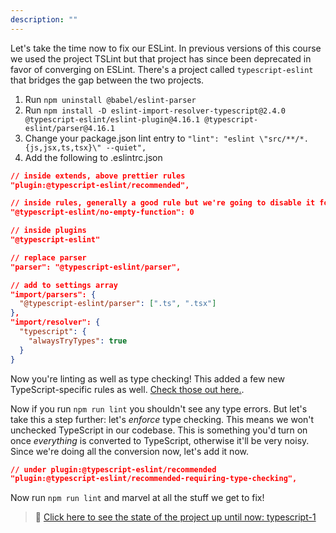 ```yaml
---
description: ""
---
```


Let's take the time now to fix our ESLint. In previous versions of this course we used the project TSLint but that project has since been deprecated in favor of converging on ESLint. There's a project called `typescript-eslint` that bridges the gap between the two projects.

1. Run `npm uninstall @babel/eslint-parser`
1. Run `npm install -D eslint-import-resolver-typescript@2.4.0 @typescript-eslint/eslint-plugin@4.16.1 @typescript-eslint/parser@4.16.1`
1. Change your package.json lint entry to `"lint": "eslint \"src/**/*.{js,jsx,ts,tsx}\" --quiet",`
1. Add the following to .eslintrc.json

```json
// inside extends, above prettier rules
"plugin:@typescript-eslint/recommended",

// inside rules, generally a good rule but we're going to disable it for now
"@typescript-eslint/no-empty-function": 0

// inside plugins
"@typescript-eslint"

// replace parser
"parser": "@typescript-eslint/parser",

// add to settings array
"import/parsers": {
  "@typescript-eslint/parser": [".ts", ".tsx"]
},
"import/resolver": {
  "typescript": {
    "alwaysTryTypes": true
  }
}
```

Now you're linting as well as type checking! This added a few new TypeScript-specific rules as well. [Check those out here.][rules].

Now if you run `npm run lint` you shouldn't see any type errors. But let's take this a step further: let's _enforce_ type checking. This means we won't unchecked TypeScript in our codebase. This is something you'd turn on once _everything_ is converted to TypeScript, otherwise it'll be very noisy. Since we're doing all the conversion now, let's add it now.

```json
// under plugin:@typescript-eslint/recommended
"plugin:@typescript-eslint/recommended-requiring-type-checking",
```

Now run `npm run lint` and marvel at all the stuff we get to fix!

> 🏁 [Click here to see the state of the project up until now: typescript-1][step]

[step]: https://github.com/btholt/citr-v8-project/tree/master/typescript-1
[rules]: https://github.com/typescript-eslint/typescript-eslint/tree/master/packages/eslint-plugin#supported-rules
